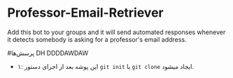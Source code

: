 # Professor-Email-Retriever
Add this bot to your groups and it will send automated responses whenever it detects somebody is asking for a professor's email address. 

#پرسش‌ها DH DDDDAWDAW
- ۱: این پوشه بعد از اجرای دستور `git init` یا `git clone` ایجاد میشود.
